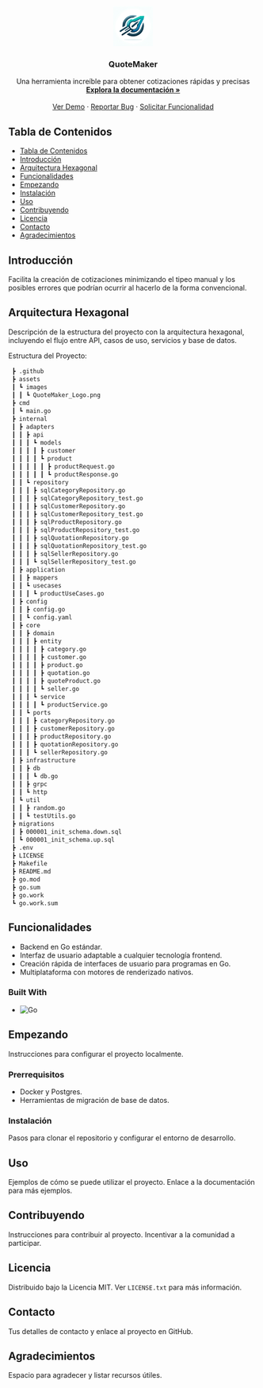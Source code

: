 <!-- PROJECT LOGO -->
<div align="center">
  <a>
    <img src="/assets/images/QuoteMaker_Logo.png" alt="Logo" width="80" height="80">
  </a>
  <h3 align="center">QuoteMaker</h3>
  <p align="center">
    Una herramienta increíble para obtener cotizaciones rápidas y precisas
    <br />
    <a href="https://github.com/your_username/QuoteMaker"><strong>Explora la documentación »</strong></a>
    <br />
    <br />
    <a href="https://github.com/your_username/QuoteMaker">Ver Demo</a>
    ·
    <a href="https://github.com/your_username/QuoteMaker/issues">Reportar Bug</a>
    ·
    <a href="https://github.com/your_username/QuoteMaker/issues">Solicitar Funcionalidad</a>
  </p>
</div>

## Tabla de Contenidos
- [Tabla de Contenidos](#tabla-de-contenidos)
- [Introducción](#introducción)
- [Arquitectura Hexagonal](#arquitectura-hexagonal)
- [Funcionalidades](#funcionalidades)
- [Empezando](#empezando)
- [Instalación](#instalación)
- [Uso](#uso)
- [Contribuyendo](#contribuyendo)
- [Licencia](#licencia)
- [Contacto](#contacto)
- [Agradecimientos](#agradecimientos)

## Introducción
Facilita la creación de cotizaciones minimizando el tipeo manual y los posibles errores que podrían ocurrir al hacerlo de la forma convencional.

## Arquitectura Hexagonal
Descripción de la estructura del proyecto con la arquitectura hexagonal, incluyendo el flujo entre API, casos de uso, servicios y base de datos.

Estructura del Proyecto:
```
 ┣ .github
 ┣ assets
 ┃ ┗ images
 ┃ ┃ ┗ QuoteMaker_Logo.png
 ┣ cmd
 ┃ ┗ main.go
 ┣ internal
 ┃ ┣ adapters
 ┃ ┃ ┣ api
 ┃ ┃ ┃ ┗ models
 ┃ ┃ ┃ ┃ ┣ customer
 ┃ ┃ ┃ ┃ ┗ product
 ┃ ┃ ┃ ┃ ┃ ┣ productRequest.go
 ┃ ┃ ┃ ┃ ┃ ┗ productResponse.go
 ┃ ┃ ┗ repository
 ┃ ┃ ┃ ┣ sqlCategoryRepository.go
 ┃ ┃ ┃ ┣ sqlCategoryRepository_test.go
 ┃ ┃ ┃ ┣ sqlCustomerRepository.go
 ┃ ┃ ┃ ┣ sqlCustomerRepository_test.go
 ┃ ┃ ┃ ┣ sqlProductRepository.go
 ┃ ┃ ┃ ┣ sqlProductRepository_test.go
 ┃ ┃ ┃ ┣ sqlQuotationRepository.go
 ┃ ┃ ┃ ┣ sqlQuotationRepository_test.go
 ┃ ┃ ┃ ┣ sqlSellerRepository.go
 ┃ ┃ ┃ ┗ sqlSellerRepository_test.go
 ┃ ┣ application
 ┃ ┃ ┣ mappers
 ┃ ┃ ┗ usecases
 ┃ ┃ ┃ ┗ productUseCases.go
 ┃ ┣ config
 ┃ ┃ ┣ config.go
 ┃ ┃ ┗ config.yaml
 ┃ ┣ core
 ┃ ┃ ┣ domain
 ┃ ┃ ┃ ┣ entity
 ┃ ┃ ┃ ┃ ┣ category.go
 ┃ ┃ ┃ ┃ ┣ customer.go
 ┃ ┃ ┃ ┃ ┣ product.go
 ┃ ┃ ┃ ┃ ┣ quotation.go
 ┃ ┃ ┃ ┃ ┣ quoteProduct.go
 ┃ ┃ ┃ ┃ ┗ seller.go
 ┃ ┃ ┃ ┗ service
 ┃ ┃ ┃ ┃ ┗ productService.go
 ┃ ┃ ┗ ports
 ┃ ┃ ┃ ┣ categoryRepository.go
 ┃ ┃ ┃ ┣ customerRepository.go
 ┃ ┃ ┃ ┣ productRepository.go
 ┃ ┃ ┃ ┣ quotationRepository.go
 ┃ ┃ ┃ ┗ sellerRepository.go
 ┃ ┣ infrastructure
 ┃ ┃ ┣ db
 ┃ ┃ ┃ ┗ db.go
 ┃ ┃ ┣ grpc
 ┃ ┃ ┗ http
 ┃ ┗ util
 ┃ ┃ ┣ random.go
 ┃ ┃ ┗ testUtils.go
 ┣ migrations
 ┃ ┣ 000001_init_schema.down.sql
 ┃ ┗ 000001_init_schema.up.sql
 ┣ .env
 ┣ LICENSE
 ┣ Makefile
 ┣ README.md
 ┣ go.mod
 ┣ go.sum
 ┣ go.work
 ┗ go.work.sum
```

## Funcionalidades
- Backend en Go estándar.
- Interfaz de usuario adaptable a cualquier tecnología frontend.
- Creación rápida de interfaces de usuario para programas en Go.
- Multiplataforma con motores de renderizado nativos.

### Built With
- ![Go](https://img.shields.io/badge/Go-00ADD8?style=for-the-badge&logo=go&logoColor=white)

## Empezando
Instrucciones para configurar el proyecto localmente.

### Prerrequisitos
- Docker y Postgres.
- Herramientas de migración de base de datos.

### Instalación
Pasos para clonar el repositorio y configurar el entorno de desarrollo.

## Uso
Ejemplos de cómo se puede utilizar el proyecto. Enlace a la documentación para más ejemplos.

## Contribuyendo
Instrucciones para contribuir al proyecto. Incentivar a la comunidad a participar.

## Licencia
Distribuido bajo la Licencia MIT. Ver `LICENSE.txt` para más información.

## Contacto
Tus detalles de contacto y enlace al proyecto en GitHub.

## Agradecimientos
Espacio para agradecer y listar recursos útiles.

